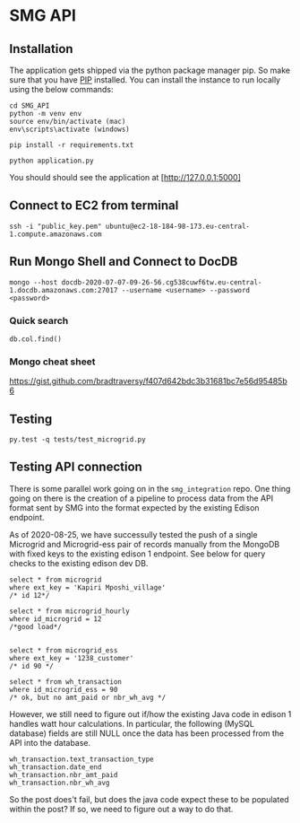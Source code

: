 SMG API
===============

## Installation

The application gets shipped via the python package manager pip. So make sure that you have [PIP](https://pypi.org/project/pip/) installed.
You can install the instance to run locally using the below commands:

```shell
cd SMG_API
python -m venv env
source env/bin/activate (mac)
env\scripts\activate (windows)
```

```shell
pip install -r requirements.txt
```

```shell
python application.py
```

You should should see the application at [http://127.0.0.1:5000]


## Connect to EC2 from terminal

```shell
ssh -i "public_key.pem" ubuntu@ec2-18-184-98-173.eu-central-1.compute.amazonaws.com
```

## Run Mongo Shell and Connect to DocDB

```shell
mongo --host docdb-2020-07-07-09-26-56.cg538cuwf6tw.eu-central-1.docdb.amazonaws.com:27017 --username <username> --password <password>
```

### Quick search
```shell
db.col.find()
```

### Mongo cheat sheet
https://gist.github.com/bradtraversy/f407d642bdc3b31681bc7e56d95485b6


## Testing
```shell
py.test -q tests/test_microgrid.py
```

## Testing API connection

There is some parallel work going on in the `smg_integration` repo.  One thing going on there is the creation of a pipeline to process data from the API format sent by SMG into the format expected by the existing Edison endpoint.

As of 2020-08-25, we have successully tested the push of a single Microgrid and Microgrid-ess pair of records manually from the MongoDB with fixed keys to the existing edison 1 endpoint.  See below for query checks to the existing edison dev DB.

```
select * from microgrid
where ext_key = 'Kapiri Mposhi_village'
/* id 12*/

select * from microgrid_hourly
where id_microgrid = 12
/*good load*/


select * from microgrid_ess
where ext_key = '1238_customer'
/* id 90 */

select * from wh_transaction 
where id_microgrid_ess = 90
/* ok, but no amt_paid or nbr_wh_avg */
```

However, we still need to figure out if/how the existing Java code in edison 1 handles watt hour calculations.  In particular, the following (MySQL database) fields are still NULL once the data has been processed from the API into the database.

```
wh_transaction.text_transaction_type
wh_transaction.date_end
wh_transaction.nbr_amt_paid
wh_transaction.nbr_wh_avg
```

So the post does't fail, but does the java code expect these to be populated within the post?  If so, we need to figure out a way to do that.








